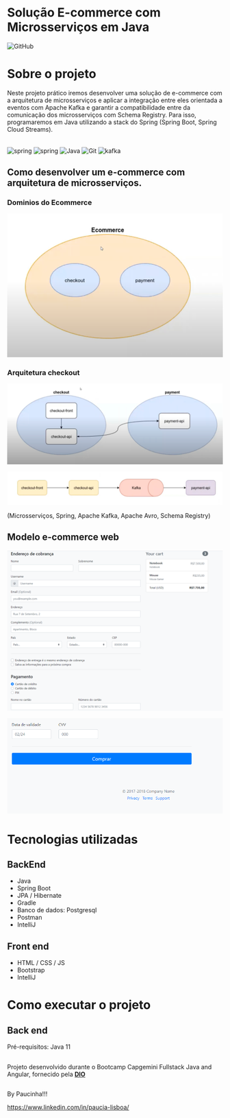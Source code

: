 # Solução E-commerce com Microsserviços em Java

![GitHub](https://img.shields.io/github/license/Paucinha/api-ecommerce-dio?style=flat-square)

# Sobre o projeto

Neste projeto prático iremos desenvolver uma solução de e-commerce com a arquitetura de microsserviços e aplicar a integração entre eles orientada a eventos com 
Apache Kafka e garantir a compatibilidade entre da comunicação dos microsserviços com Schema Registry. Para isso, programaremos em Java utilizando a stack do 
Spring (Spring Boot, Spring Cloud Streams).

<div style="display: inline_block"><br>
  <img align="center" alt="spring" height="30" width="40" src="https://cdn.jsdelivr.net/gh/devicons/devicon/icons/apachekafka/apachekafka-original.svg" />
  <img align="center" alt="spring" height="30" width="40" src="https://cdn.jsdelivr.net/gh/devicons/devicon/icons/spring/spring-original-wordmark.svg">
  <img align="center" alt="Java" height="30" width="40" src="https://cdn.jsdelivr.net/gh/devicons/devicon/icons/java/java-original.svg">
  <img align="center" alt="Git" height="30" width="40" src="https://cdn.jsdelivr.net/gh/devicons/devicon/icons/git/git-original.svg">
  <img align="center" alt="kafka" height="30" width="40" src="https://cdn.jsdelivr.net/gh/devicons/devicon/icons/apachekafka/apachekafka-original.svg" />  
</div>

## Como desenvolver um e-commerce com arquitetura de microsserviços.

### Dominios do Ecommerce

![dominios](https://github.com/Paucinha/assets/blob/master/dominios.png?raw=true) 

### Arquitetura checkout

![Arquitetura 1](https://github.com/Paucinha/assets/blob/master/arquitetura1.png?raw=true)

![Arquitetura](https://github.com/Paucinha/assets/blob/master/arquitetura.png?raw=true)

(Microsserviços, Spring, Apache Kafka, Apache Avro, Schema Registry)

## Modelo e-commerce web

![Web 1](https://github.com/Paucinha/assets/blob/master/Web%201.png?raw=true)

![Web 2](https://github.com/Paucinha/assets/blob/master/Web%202.png?raw=true)

# Tecnologias utilizadas
## BackEnd
- Java
- Spring Boot
- JPA / Hibernate
- Gradle
- Banco de dados: Postgresql
- Postman
- IntelliJ

## Front end
- HTML / CSS / JS
- Bootstrap
- IntelliJ

# Como executar o projeto

## Back end
Pré-requisitos: Java 11

##

Projeto desenvolvido durante o Bootcamp Capgemini Fullstack Java and Angular, fornecido pela [**DIO**](https://www.dio.me/)

##

By Paucinha!!!

https://www.linkedin.com/in/paucia-lisboa/
